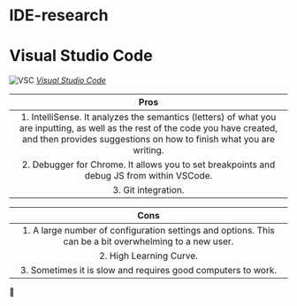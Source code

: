 # IDE-research
# Visual Studio Code 
![VSC](https://code.visualstudio.com/opengraphimg/opengraph-home.png)
 [*Visual Studio Code*](https://code.visualstudio.com/)
 
 
 |**Pros**|
 |:------:| 
 |  1. IntelliSense. It analyzes the semantics (letters) of what you are inputting, as well as the rest of the code you have created, and          then provides suggestions on how to finish what you are writing.|
 |  2. Debugger for Chrome. It allows you to set breakpoints and debug JS from within VSCode.|
 |  3. Git integration.| :thumbsup:
 
   |     **Cons**   |
 |:------:|
 |  1. A large number of configuration settings and options. This can be a bit overwhelming to a new user.|
 |  2. High Learning Curve.|
 |  3. Sometimes it is slow and requires good computers to work.| 
 
:see_no_evil:
